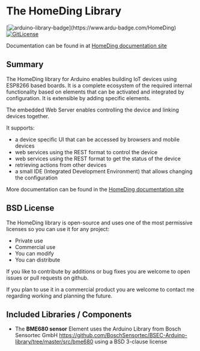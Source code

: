 # The HomeDing Library

[![arduino-library-badge](https://www.ardu-badge.com/badge/HomeDing.svg?)](https://www.ardu-badge.com/HomeDing)
[![GitLicense](https://gitlicense.com/badge/HomeDing/HomeDing)](https://gitlicense.com/license/HomeDing/HomeDing)

Documentation can be found in at [HomeDing documentation site](https://homeding.github.io)

## Summary 

The HomeDing library for Arduino enables building IoT devices using ESP8266 based boards.
It is a complete ecosystem of the required internal functionality based on elements that can be activated and integrated by configuration.
It is extensible by adding specific elements.


The embedded Web Server enables controlling the device and linking devices together.

It supports:

* a device specific UI that can be accessed by browsers and mobile devices
* web services using the REST format to control the device
* web services using the REST format to get the status of the device
* retrieving actions from other devices
* a small IDE (Integrated Development Environment) that allows changing the configuration

More documentation can be found in the  [HomeDing documentation site](https://homeding.github.io)


## BSD License

The HomeDing library is open-source and uses one of the most permissive licenses so you can use it for any project:
* Private use
* Commercial use
* You can modify
* You can distribute

If you like to contribute by additions or bug fixes you are welcome to open issues or pull requests on github.

If you plan to use it in a commercial product you are welcome to contact me regarding working and planning the future.


## Included Libraries / Components

* The **BME680 sensor** Element uses the Arduino Library from Bosch Sensortec GmbH <https://github.com/BoschSensortec/BSEC-Arduino-library/tree/master/src/bme680> using a BSD 3-clause license

